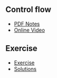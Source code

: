 ## Control flow
+ [PDF Notes]()
+ [Online Video](https://personalpages.manchester.ac.uk/staff/stefan.guettel/py/06-video.php)

## Exercise
+ [Exercise](https://personalpages.manchester.ac.uk/staff/stefan.guettel/py/06b-exercises.html)
+ [Solutions]()
